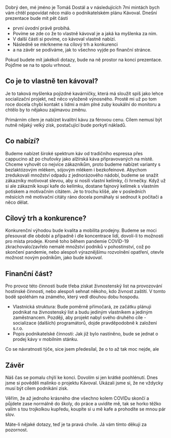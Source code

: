 
Dobrý den, mé jméno je Tomáš Dostál a v následujících 7mi mintách bych vám chtěl popovídat něco málo o podnikatelském plánu Kávoval.
Dnešní prezentace bude mít pět části

- první úvodní právě probíhá. 
- Povíme se zde co že to vlastně kávoval je a jaká ka myšlenka za ním. 
- V další části si povíme, co kávoval vlastně nabízí. 
- Následně se mkrkneme na cílový trh a konkurenci
- a na závěr se podíváme, jak to všechno vyjde po finanční stránce. 

Pokud budete mít jakékoli dotazy, bude na ně prostor na konci prezentace. 
Pojďme se na to spolu vrhnout. 

## Co je to vlastně ten kávoval? 

Je to taková myšlenka pojizdné kavárničky, která má sloužit spíš jako lehce socializační projekt, než něco vyloženě výnosného. 
Prostě mi už po tom roce docela chybí kontakt s lidmi a mám plné zuby koukální do monitoru a chtělo by to nějakou zajímavou změnu. 

Primárním cílem je nabízet kvalitní kávu za férovou cenu. Cílem nemusí být nutně nějaký velký zisk, postačující bude porkytí nákladů. 



## Co nabízí? 

Budeme nabízet široké spektrum káv od tradičního espressa přes cappucino až po chuťovky jako alžírská káva připravovaných na místě. 
Chceme vyhovět co nejvíce zákazníkům, proto budeme nabízet varianty s bezlaktózovým mlékem, sójovým mlékem i bezkofeinové. 
Abychom zredukovali množství odpadu z jednorázového nádobí, budeme se snažit zákazníky motivovat slevou, aby si nosili vlastní kelímky, či hrnečky. 
Když už si ale zákazník koupí kafe do kelímku, dostane fajnový kelímek s vlastním potiskem a motivačním citátem. Je to trochu klišé, ale v posledních měsících mě motivační citáty ráno docela pomáhaly si sednout k počítači a něco dělat. 

## Cílový trh a konkurence? 

Konkurenční výhodou bude kvalita a mobilita prodejny. 
Budeme se moci přesouvat dle období a případně i dle koncentrace lidí, dovolí-li to možnosti pro místa prodeje. 
Kromě toho během pandemie COVID-19 zkrachovalo/zavřelo nemalé množství podniků v pohostinství, což po skončení pandemie, nebo alespoň výraznějšímu rozvolnění opatření, otevře možnost novým podnikům, jako bude *kávoval*. 


## Finanční část? 

Pro provoz této činnosti bude třeba získat živnostenský list na provozování hostinské činnosti, nebo alespoň sehnat někoho, kdo živnost zaštítí. V tomto bodě spoléhám na známého, který vedl dlouhou dobu hospodu. 

- Vlastnická struktura: Bude poměrně přímočará, ze začátku plánuji podnikat na živnostenský list a budu jediným vlastníkem a jediným zaměstnancem. Později, aby projekt nabyl svého druhého cíle - socializace (dalších) programátorů, dojde pravděpodobně k založení s.r.o.
- Popis podnikatelské činnosti: Jak již bylo nastíněno, bude se jednat o prodej kávy v mobilním stánku. 

Co se návratnosti týče, sice jsem předesílal, že o to až tak moc nejde, ale 


## Závěr 

Náš čas se pomalu chýlí ke konci. Dovolím si jen krátké poohlénutí. Dnes jsme si pověděli malinko o projektu Kávoval. Ukázali jsme si, že ne vždycky musí být cílem podnikání zisk.

Věřím, že až jednoho krásného dne všechno kolem COVIDu skončí a půjdete zase normálně do školy, do práce a uvidíte mě, tak se horko těžko valím s tou trojkolkou kupředu, koupíte si u mě kafe a prohodíte se mnou pár slov. 

Máte-li nějaké dotazy, teď je ta pravá chvíle. Já vám tímto děkuji za pozornost. 
